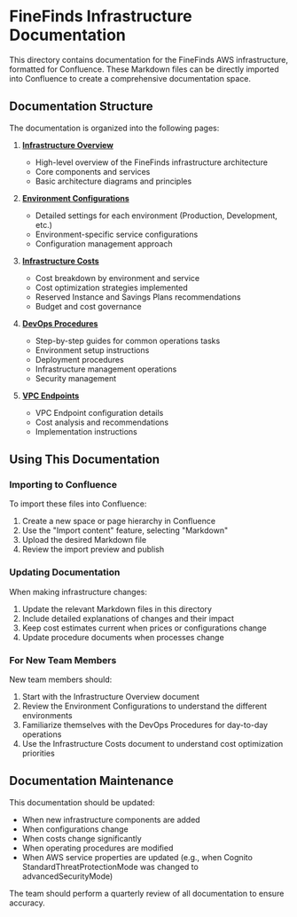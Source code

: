 # FineFinds Infrastructure Documentation

This directory contains documentation for the FineFinds AWS infrastructure, formatted for Confluence. These Markdown files can be directly imported into Confluence to create a comprehensive documentation space.

## Documentation Structure

The documentation is organized into the following pages:

1. **[Infrastructure Overview](infrastructure-overview.md)**
   - High-level overview of the FineFinds infrastructure architecture
   - Core components and services
   - Basic architecture diagrams and principles

2. **[Environment Configurations](environment-configurations.md)**
   - Detailed settings for each environment (Production, Development, etc.)
   - Environment-specific service configurations
   - Configuration management approach

3. **[Infrastructure Costs](infrastructure-costs.md)**
   - Cost breakdown by environment and service
   - Cost optimization strategies implemented
   - Reserved Instance and Savings Plans recommendations
   - Budget and cost governance

4. **[DevOps Procedures](devops-procedures.md)**
   - Step-by-step guides for common operations tasks
   - Environment setup instructions
   - Deployment procedures
   - Infrastructure management operations
   - Security management

5. **[VPC Endpoints](vpc-endpoints.md)**
   - VPC Endpoint configuration details
   - Cost analysis and recommendations
   - Implementation instructions

## Using This Documentation

### Importing to Confluence

To import these files into Confluence:

1. Create a new space or page hierarchy in Confluence
2. Use the "Import content" feature, selecting "Markdown"
3. Upload the desired Markdown file
4. Review the import preview and publish

### Updating Documentation

When making infrastructure changes:

1. Update the relevant Markdown files in this directory
2. Include detailed explanations of changes and their impact
3. Keep cost estimates current when prices or configurations change
4. Update procedure documents when processes change

### For New Team Members

New team members should:

1. Start with the Infrastructure Overview document
2. Review the Environment Configurations to understand the different environments
3. Familiarize themselves with the DevOps Procedures for day-to-day operations
4. Use the Infrastructure Costs document to understand cost optimization priorities

## Documentation Maintenance

This documentation should be updated:

- When new infrastructure components are added
- When configurations change
- When costs change significantly
- When operating procedures are modified
- When AWS service properties are updated (e.g., when Cognito StandardThreatProtectionMode was changed to advancedSecurityMode)

The team should perform a quarterly review of all documentation to ensure accuracy. 
